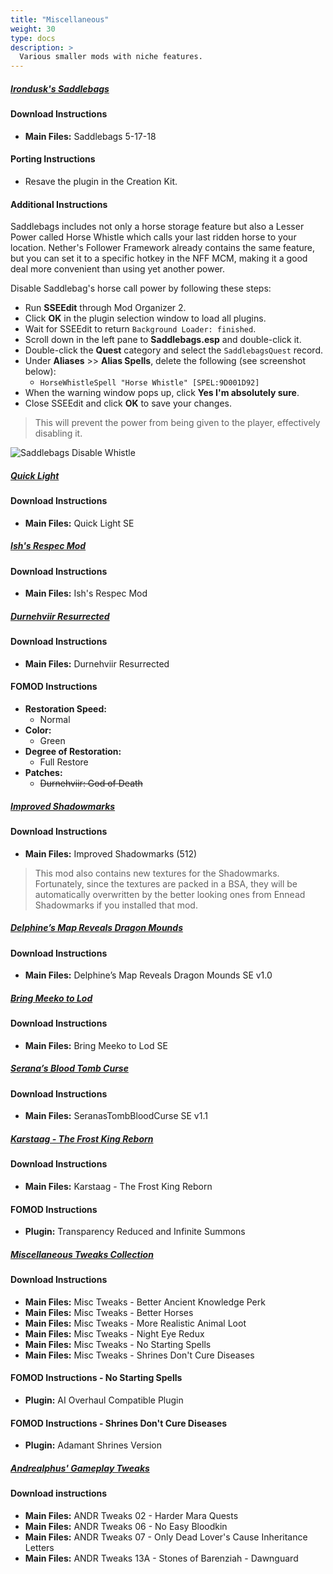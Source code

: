 ```yaml
---
title: "Miscellaneous"
weight: 30
type: docs
description: >
  Various smaller mods with niche features.
---
```


##### [Irondusk's Saddlebags](https://www.nexusmods.com/skyrim/mods/91395?tab=files)

#### Download Instructions

- **Main Files:** Saddlebags 5-17-18

#### Porting Instructions

- Resave the plugin in the Creation Kit.

#### Additional Instructions

Saddlebags includes not only a horse storage feature but also a Lesser Power called Horse Whistle which calls your last ridden horse to your location. Nether's Follower Framework already contains the same feature, but you can set it to a specific hotkey in the NFF MCM, making it a good deal more convenient than using yet another power.

Disable Saddlebag's horse call power by following these steps:

- Run **SSEEdit** through Mod Organizer 2.
- Click **OK** in the plugin selection window to load all plugins.
- Wait for SSEEdit to return `Background Loader: finished`.
- Scroll down in the left pane to **Saddlebags.esp** and double-click it.
- Double-click the **Quest** category and select the `SaddlebagsQuest` record.
- Under **Aliases** >> **Alias Spells**, delete the following (see screenshot below):
  - `HorseWhistleSpell "Horse Whistle" [SPEL:9D001D92]`
- When the warning window pops up, click **Yes I'm absolutely sure**.
- Close SSEEdit and click **OK** to save your changes.

> This will prevent the power from being given to the player, effectively disabling it.

![Saddlebags Disable Whistle](/Pictures/skyrim-se/mod-installation/saddlebags-disable-whistle.png)

##### [Quick Light](https://www.nexusmods.com/skyrimspecialedition/mods/12633?tab=files)

#### Download Instructions

* **Main Files:** Quick Light SE

##### [Ish's Respec Mod](https://www.nexusmods.com/skyrimspecialedition/mods/1960?tab=files)

#### Download Instructions

- **Main Files:** Ish's Respec Mod

##### [Durnehviir Resurrected](https://www.nexusmods.com/skyrimspecialedition/mods/14272?tab=files)

#### Download Instructions

* **Main Files:** Durnehviir Resurrected

#### FOMOD Instructions

* **Restoration Speed:**
  * Normal
* **Color:**
  * Green
* **Degree of Restoration:**
  * Full Restore
* **Patches:**
  * ~~Durnehviir: God of Death~~

##### [Improved Shadowmarks](https://www.nexusmods.com/skyrimspecialedition/mods/17609?tab=files)

#### Download Instructions

* **Main Files:** Improved Shadowmarks (512)

> This mod also contains new textures for the Shadowmarks. Fortunately, since the textures are packed in a BSA, they will be automatically overwritten by the better looking ones from Ennead Shadowmarks if you installed that mod.

##### [Delphine’s Map Reveals Dragon Mounds](https://www.nexusmods.com/skyrimspecialedition/mods/26301?tab=files)

#### Download Instructions

* **Main Files:** Delphine’s Map Reveals Dragon Mounds SE v1.0

##### [Bring Meeko to Lod](https://www.nexusmods.com/skyrimspecialedition/mods/25246?tab=files)

#### Download Instructions

* **Main Files:** Bring Meeko to Lod SE

##### [Serana’s Blood Tomb Curse](https://www.nexusmods.com/skyrimspecialedition/mods/26852?tab=files)

#### Download Instructions

* **Main Files:** SeranasTombBloodCurse SE v1.1

##### [Karstaag - The Frost King Reborn](https://www.nexusmods.com/skyrimspecialedition/mods/14328?tab=files)

#### Download Instructions

* **Main Files:** Karstaag - The Frost King Reborn

#### FOMOD Instructions

* **Plugin:** Transparency Reduced and Infinite Summons

##### [Miscellaneous Tweaks Collection](https://www.nexusmods.com/skyrimspecialedition/mods/38348/?tab=files)

#### Download Instructions

- **Main Files:** Misc Tweaks - Better Ancient Knowledge Perk
- **Main Files:** Misc Tweaks - Better Horses
- **Main Files:** Misc Tweaks - More Realistic Animal Loot
- **Main Files:** Misc Tweaks - Night Eye Redux
- **Main Files:** Misc Tweaks - No Starting Spells
- **Main Files:** Misc Tweaks - Shrines Don't Cure Diseases

#### FOMOD Instructions - No Starting Spells

- **Plugin:** AI Overhaul Compatible Plugin

#### FOMOD Instructions - Shrines Don't Cure Diseases

- **Plugin:** Adamant Shrines Version

##### [Andrealphus' Gameplay Tweaks](https://www.nexusmods.com/skyrimspecialedition/mods/27939?tab=files)

#### Download instructions

* **Main Files:** ANDR Tweaks 02 - Harder Mara Quests
* **Main Files:** ANDR Tweaks 06 - No Easy Bloodkin
* **Main Files:** ANDR Tweaks 07 - Only Dead Lover's Cause Inheritance Letters
* **Main Files:** ANDR Tweaks 13A - Stones of Barenziah - Dawnguard